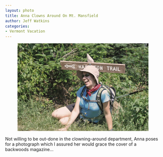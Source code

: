 ```yaml
---
layout: photo
title: Anna Clowns Around On Mt. Mansfield
author: Jeff Watkins
categories:
- Vermont Vacation
---
```


<figure><img class="photo" src="/photos/IMG_2118.jpg"></figure>

Not willing to be out-done in the clowning-around department, Anna poses for a
photograph which I assured her would grace the cover of a backwoods magazine…

